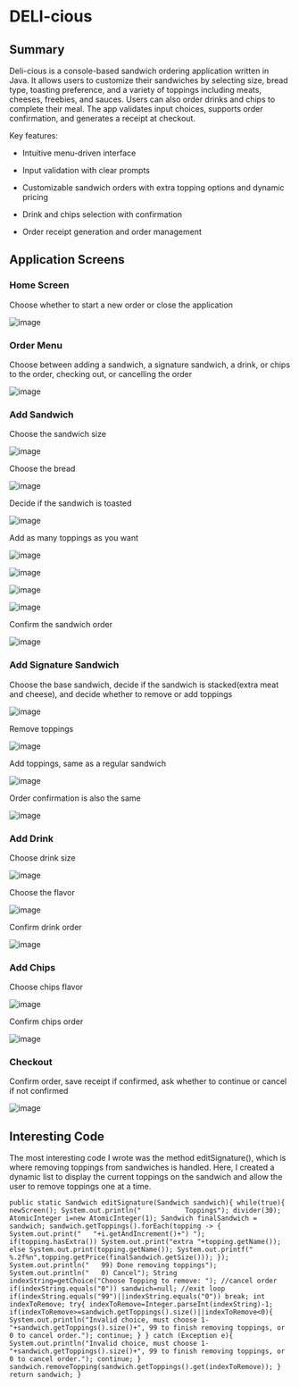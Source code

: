 # DELI-cious
## Summary
Deli-cious is a console-based sandwich ordering application written in Java. It allows users to customize their sandwiches by selecting size, bread type, toasting preference, and a variety of toppings including meats, cheeses, freebies, and sauces. Users can also order drinks and chips to complete their meal. The app validates input choices, supports order confirmation, and generates a receipt at checkout.

Key features:

- Intuitive menu-driven interface

- Input validation with clear prompts

- Customizable sandwich orders with extra topping options and dynamic pricing

- Drink and chips selection with confirmation

- Order receipt generation and order management

## Application Screens
### Home Screen
Choose whether to start a new order or close the application

![image](https://github.com/user-attachments/assets/28350bb0-05a4-43e0-acb5-7effd33e5638)

### Order Menu
Choose between adding a sandwich, a signature sandwich, a drink, or chips to the order, checking out, or cancelling the order

![image](https://github.com/user-attachments/assets/eca9ad63-5568-43d0-8478-2f534167df01)

### Add Sandwich
Choose the sandwich size

![image](https://github.com/user-attachments/assets/c3849f15-1daf-4c04-8a2b-d717dd70c2e0)

Choose the bread

![image](https://github.com/user-attachments/assets/03e479f5-fc00-4bb4-909b-6fe1daf1b640)

Decide if the sandwich is toasted

![image](https://github.com/user-attachments/assets/65de20b4-d79c-481a-a2a7-ab0ad7c3b780)

Add as many toppings as you want

![image](https://github.com/user-attachments/assets/bbfef4e4-47ad-42dd-bf67-10490b96ec57)

![image](https://github.com/user-attachments/assets/41100c57-38ee-494e-a3d0-7c74d9ed9d81)

![image](https://github.com/user-attachments/assets/5f98959d-3c49-457d-bddd-06902b1a2f6f)

![image](https://github.com/user-attachments/assets/ce447c29-16f1-46b9-8703-1218611df485)

Confirm the sandwich order

![image](https://github.com/user-attachments/assets/4fd2cfec-83b5-491b-8538-04b31b4308f9)

### Add Signature Sandwich
Choose the base sandwich, decide if the sandwich is stacked(extra meat and cheese), and decide whether to remove or add toppings

![image](https://github.com/user-attachments/assets/1a73da5f-557f-4ac5-a7f8-9e2a7433f5b5)

Remove toppings

![image](https://github.com/user-attachments/assets/192ee091-76a2-43da-b214-e4c351570003)

Add toppings, same as a regular sandwich

![image](https://github.com/user-attachments/assets/7b289207-87cc-4c97-8394-6028cefd0000)

Order confirmation is also the same

![image](https://github.com/user-attachments/assets/fbb00242-9a0f-488e-a253-4803934aa4f9)

### Add Drink
Choose drink size

![image](https://github.com/user-attachments/assets/47dc9908-0fc0-4301-a753-309900fa4bc0)

Choose the flavor

![image](https://github.com/user-attachments/assets/ec579775-ab22-4c8e-a790-aae7f423988e)

Confirm drink order

![image](https://github.com/user-attachments/assets/7f7bb4ea-ac0b-40b8-82fd-51a876a91265)

### Add Chips
Choose chips flavor

![image](https://github.com/user-attachments/assets/c5e84b24-e58e-44a5-b462-c3a17c349d8d)

Confirm chips order

![image](https://github.com/user-attachments/assets/2c8cf54f-809d-4f8b-8878-4e160b90a44f)

### Checkout
Confirm order, save receipt if confirmed, ask whether to continue or cancel if not confirmed

![image](https://github.com/user-attachments/assets/79f8031b-f96f-4646-89c4-d7f9fdfea119)

## Interesting Code
The most interesting code I wrote was the method editSignature(), which is where removing toppings from sandwiches is handled. Here, I created a dynamic list to display the current toppings on the sandwich and allow the user to remove toppings one at a time.

`public static Sandwich editSignature(Sandwich sandwich){
        while(true){
            newScreen();
            System.out.println("           Toppings");
            divider(30);
            AtomicInteger i=new AtomicInteger(1);
            Sandwich finalSandwich = sandwich;
            sandwich.getToppings().forEach(topping -> {
                System.out.print("   "+i.getAndIncrement()+") ");
                if(topping.hasExtra()) System.out.print("extra "+topping.getName());
                else System.out.print(topping.getName());
                System.out.printf(" %.2f%n",topping.getPrice(finalSandwich.getSize()));
            });
            System.out.println("   99) Done removing toppings");
            System.out.println("   0) Cancel");
            String indexString=getChoice("Choose Topping to remove: ");
            //cancel order
            if(indexString.equals("0")) sandwich=null;
            //exit loop
            if(indexString.equals("99")||indexString.equals("0")) break;
            int indexToRemove;
            try{
                indexToRemove=Integer.parseInt(indexString)-1;
                if(indexToRemove>=sandwich.getToppings().size()||indexToRemove<0){
                    System.out.println("Invalid choice, must choose 1-"+sandwich.getToppings().size()+", 99 to finish removing toppings, or 0 to cancel order.");
                    continue;
                }
            } catch (Exception e){
                System.out.println("Invalid choice, must choose 1-"+sandwich.getToppings().size()+", 99 to finish removing toppings, or 0 to cancel order.");
                continue;
            }
            sandwich.removeTopping(sandwich.getToppings().get(indexToRemove));
        }
        return sandwich;
    }`













